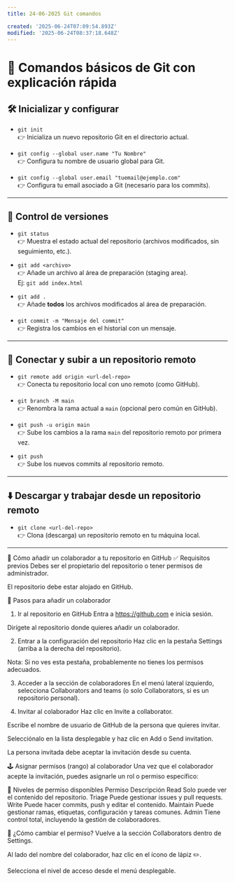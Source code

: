 ```yaml
---
title: 24-06-2025 Git comandos

created: '2025-06-24T07:09:54.893Z'
modified: '2025-06-24T08:37:18.648Z'
---
```



# 🧠 Comandos básicos de Git con explicación rápida

## 🛠️ Inicializar y configurar

- `git init`  
  👉 Inicializa un nuevo repositorio Git en el directorio actual.

- `git config --global user.name "Tu Nombre"`  
  👉 Configura tu nombre de usuario global para Git.

- `git config --global user.email "tuemail@ejemplo.com"`  
  👉 Configura tu email asociado a Git (necesario para los commits).

---

## 📁 Control de versiones

- `git status`  
  👉 Muestra el estado actual del repositorio (archivos modificados, sin seguimiento, etc.).

- `git add <archivo>`  
  👉 Añade un archivo al área de preparación (staging area).  
  Ej: `git add index.html`

- `git add .`  
  👉 Añade **todos** los archivos modificados al área de preparación.

- `git commit -m "Mensaje del commit"`  
  👉 Registra los cambios en el historial con un mensaje.

---

## 🔄 Conectar y subir a un repositorio remoto

- `git remote add origin <url-del-repo>`  
  👉 Conecta tu repositorio local con uno remoto (como GitHub).

- `git branch -M main`  
  👉 Renombra la rama actual a `main` (opcional pero común en GitHub).

- `git push -u origin main`  
  👉 Sube los cambios a la rama `main` del repositorio remoto por primera vez.

- `git push`  
  👉 Sube los nuevos commits al repositorio remoto.

---

## ⬇️ Descargar y trabajar desde un repositorio remoto

- `git clone <url-del-repo>`  
  👉 Clona (descarga) un repositorio remoto en tu máquina local.

---

🤝 Cómo añadir un colaborador a tu repositorio en GitHub
✅ Requisitos previos
Debes ser el propietario del repositorio o tener permisos de administrador.

El repositorio debe estar alojado en GitHub.

👣 Pasos para añadir un colaborador
1. Ir al repositorio en GitHub
Entra a https://github.com e inicia sesión.

Dirígete al repositorio donde quieres añadir un colaborador.

2. Entrar a la configuración del repositorio
Haz clic en la pestaña Settings (arriba a la derecha del repositorio).

Nota: Si no ves esta pestaña, probablemente no tienes los permisos adecuados.

3. Acceder a la sección de colaboradores
En el menú lateral izquierdo, selecciona Collaborators and teams (o solo Collaborators, si es un repositorio personal).

4. Invitar al colaborador
Haz clic en Invite a collaborator.

Escribe el nombre de usuario de GitHub de la persona que quieres invitar.

Selecciónalo en la lista desplegable y haz clic en Add o Send invitation.

La persona invitada debe aceptar la invitación desde su cuenta.

🕹️ Asignar permisos (rango) al colaborador
Una vez que el colaborador acepte la invitación, puedes asignarle un rol o permiso específico:

🔐 Niveles de permiso disponibles
Permiso	Descripción
Read	Solo puede ver el contenido del repositorio.
Triage	Puede gestionar issues y pull requests.
Write	Puede hacer commits, push y editar el contenido.
Maintain	Puede gestionar ramas, etiquetas, configuración y tareas comunes.
Admin	Tiene control total, incluyendo la gestión de colaboradores.

📌 ¿Cómo cambiar el permiso?
Vuelve a la sección Collaborators dentro de Settings.

Al lado del nombre del colaborador, haz clic en el ícono de lápiz ✏️.

Selecciona el nivel de acceso desde el menú desplegable.










